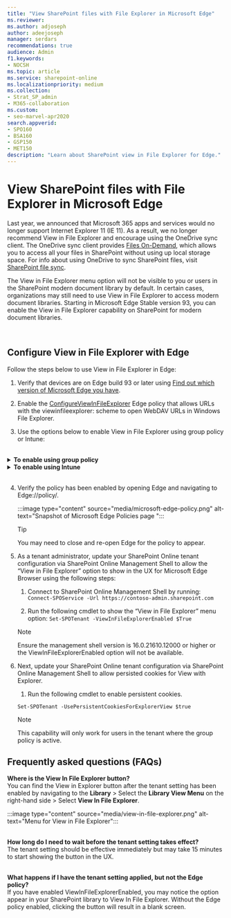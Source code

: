 ```yaml
---
title: "View SharePoint files with File Explorer in Microsoft Edge"
ms.reviewer: 
ms.author: adjoseph
author: adeejoseph
manager: serdars
recommendations: true
audience: Admin
f1.keywords:
- NOCSH
ms.topic: article
ms.service: sharepoint-online
ms.localizationpriority: medium
ms.collection:  
- Strat_SP_admin
- M365-collaboration
ms.custom:
- seo-marvel-apr2020
search.appverid:
- SPO160
- BSA160
- GSP150
- MET150
description: "Learn about SharePoint view in File Explorer for Edge."
---
```


# View SharePoint files with File Explorer in Microsoft Edge

Last year, we announced that Microsoft 365 apps and services would no longer support Internet Explorer 11 (IE 11). As a result, we no longer recommend View in File Explorer and encourage using the OneDrive sync client. The OneDrive sync client provides [Files On-Demand](https://support.office.com/article/0e6860d3-d9f3-4971-b321-7092438fb38e), which allows you to access all your files in SharePoint without using up local storage space. For info about using OneDrive to sync SharePoint files, visit [SharePoint file sync](sharepoint-sync.md).

The View in File Explorer menu option will not be visible to you or users in the SharePoint modern document library by default. In certain cases, organizations may still need to use View in File Explorer to access modern document libraries. Starting in Microsoft Edge Stable version 93, you can enable the View in File Explorer capability on SharePoint for modern document libraries.

</br>

## Configure View in File Explorer with Edge
Follow the steps below to use View in File Explorer in Edge:

1. Verify that devices are on Edge build 93 or later using [Find out which version of Microsoft Edge you have](https://support.microsoft.com/en-us/microsoft-edge/find-out-which-version-of-microsoft-edge-you-have-c726bee8-c42e-e472-e954-4cf5123497eb).

2. Enable the [ConfigureViewInFileExplorer](/deployedge/microsoft-edge-policies#configureviewinfileexplorer) Edge policy that  allows URLs with the viewinfileexplorer: scheme to open WebDAV URLs in Windows File Explorer.

3. Use the options below to enable View in File Explorer using group policy or Intune:

</br>

<details>
    <summary><b>To enable using group policy</b></summary>

 1. First, configure Microsoft Edge policy settings  by following the steps at [Configure Microsoft Edge policy settings on Windows](/deployedge/configure-microsoft-edge)
2. Ensure you have downloaded the Microsoft. administrative template at [Download and deploy Microsoft Edge for business](https://www.microsoft.com/en-us/edge/business/download) or you may not see the policy listed.
3. Once the template is downloaded, open the Group Policy Object Editor. Right-click **Administrative Templates** in the Computer Configuration or User Configuration node and select **Add/Remove Templates** and browse to the downloaded template.
4. When applying the policy, ensure you update the domain to your tenant domain or use **sharepoint.com** if you plan on visiting multiple SharePoint tenants. 
5. Enabling the group policy may require a refresh of client group policy settings. After changing the group policy settings, refresh the settings. From a Command Prompt, enter **GPUpdate.exe /force**.

    Example below with the Group Policy value: 
`[{"cookies": ["rtFa", "FedAuth"], "domain": "sharepoint.com"}]`
    :::image type="content" source="media/edgepolicy-adeejoseph.png" alt-text="Enable Configure the View in File Explorer feature for SharePoint pages in Microsoft Edge":::

</details>

<details>
<summary><b>To enable using Intune</b></summary>

1. Configure Microsoft Edge policy settings by following the steps at  [Configure Microsoft Edge policy settings with Microsoft Intune](/deployedge/configure-edge-with-intune).

</details>

</br>

4. Verify the policy has been enabled by opening Edge and navigating to Edge://policy/.

    :::image type="content" source="media/microsoft-edge-policy.png" alt-text="Snapshot of Microsoft Edge Policies page ":::

    > [!TIP] 
    > You may need to close and re-open Edge for the policy to appear.

5. As a tenant administrator, update your SharePoint Online tenant configuration via SharePoint Online Management Shell to allow the “View in File Explorer” option to show in the UX for Microsoft Edge Browser using the following steps:

    1. Connect to SharePoint Online Management Shell by running: `Connect-SPOService -Url https://contoso-admin.sharepoint.com`

    1. Run the following cmdlet to show the “View in File Explorer” menu option: 
    `Set-SPOTenant -ViewInFileExplorerEnabled $True`

    > [!NOTE]
    > Ensure the management shell version is 16.0.21610.12000 or higher or the ViewInFileExplorerEnabled option will not be available.

6. Next, update your SharePoint Online tenant configuration via SharePoint Online Management Shell to allow persisted cookies for View with Explorer.

	1. Run the following cmdlet to enable persistent cookies.
	      
    `Set-SPOTenant -UsePersistentCookiesForExplorerView $true`

    > [!NOTE]
    > This capability will only work for users in the tenant where the group policy is active.

## Frequently asked questions (FAQs)

**Where is the View In File Explorer button?**
</br>
You can find the View in Explorer button after the tenant setting has been enabled by navigating to the **Library** >  Select the **Library View Menu** on the right-hand side > Select **View In File Explorer**.

:::image type="content" source="media/view-in-file-explorer.png" alt-text="Menu for View in File Explorer":::
</br></br>

**How long do I need to wait before the tenant setting takes effect?**
</br>
The tenant setting should be effective immediately but may take 15 minutes to start showing the button in the UX.
</br></br>

**What happens if I have the tenant setting applied, but not the Edge policy?**
</br>
If you have enabled ViewInFileExplorerEnabled, you may notice the option appear in your SharePoint library to View In File Explorer. Without the Edge policy enabled, clicking the button will result in a blank screen.
</br> </br>